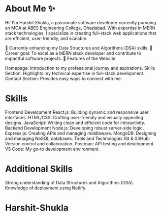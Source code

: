 
# About Me ✨
Hi! I'm Harshit Shukla, a passionate software developer currently pursuing an MCA at ABES Engineering College, Ghaziabad. With expertise in MERN stack technologies, I specialize in creating full-stack web applications that are efficient, user-friendly, and scalable.

🌱 Currently enhancing my Data Structures and Algorithms (DSA) skills.
🎯 Career goal: To excel as a MERN stack developer and contribute to impactful software projects.
🚀 Features of the Website

Homepage: Introduction to my professional journey and aspirations.
Skills Section: Highlights my technical expertise in full-stack development.
Contact Section: Provides easy ways to connect with me.
# Skills
Frontend Development
React.js: Building dynamic and responsive user interfaces.
HTML/CSS: Crafting user-friendly and visually appealing designs.
JavaScript: Writing clean and efficient code for interactivity.
Backend Development
Node.js: Developing robust server-side logic.
Express.js: Creating APIs and managing middleware.
MongoDB: Designing and managing NoSQL databases.
Tools and Technologies
Git & GitHub: Version control and collaboration.
Postman: API testing and development.
VS Code: My go-to development environment.
# Additional Skills
Strong understanding of Data Structures and Algorithms (DSA).<br>
Knowledge of deployment using Netlify.
# Harshit-Shukla
